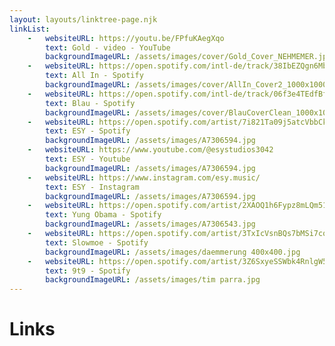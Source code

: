 ```yaml
---
layout: layouts/linktree-page.njk
linkList:
    -   websiteURL: https://youtu.be/FPfuKAegXqo
        text: Gold - video - YouTube
        backgroundImageURL: /assets/images/cover/Gold_Cover_NEHMEMER.jpg
    -   websiteURL: https://open.spotify.com/intl-de/track/38IbEZQgn6MbdKO7AZ1kAj?si=759a837e279745d2
        text: All In - Spotify
        backgroundImageURL: /assets/images/cover/AllIn_Cover2_1000x1000.png
    -   websiteURL: https://open.spotify.com/intl-de/track/06f3e4TEdfBf0j6kwy7nZ6?si=10124d51f7484195
        text: Blau - Spotify
        backgroundImageURL: /assets/images/cover/BlauCoverClean_1000x1000.jpg
    -   websiteURL: https://open.spotify.com/artist/7i821Ta09j5atcVbbCk49x
        text: ESY - Spotify
        backgroundImageURL: /assets/images/A7306594.jpg
    -   websiteURL: https://www.youtube.com/@esystudios3042
        text: ESY - Youtube
        backgroundImageURL: /assets/images/A7306594.jpg
    -   websiteURL: https://www.instagram.com/esy.music/
        text: ESY - Instagram
        backgroundImageURL: /assets/images/A7306594.jpg
    -   websiteURL: https://open.spotify.com/artist/2XAOQ1h6Fypz8mLQm51BUL
        text: Yung Obama - Spotify
        backgroundImageURL: /assets/images/A7306543.jpg
    -   websiteURL: https://open.spotify.com/artist/3TxIcVsnBQs7bMSi7cqXXN
        text: Slowmoe - Spotify
        backgroundImageURL: /assets/images/daemmerung 400x400.jpg
    -   websiteURL: https://open.spotify.com/artist/3Z6SxyeSSWbk4RnlgW56rJ
        text: 9t9 - Spotify
        backgroundImageURL: /assets/images/tim parra.jpg
---
```


# Links